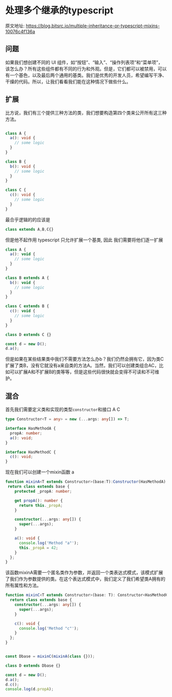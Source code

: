 # 处理多个继承的typescript

原文地址: <https://blog.bitsrc.io/multiple-inheritance-or-typescript-mixins-10076c4f136a>

## 问题 

如果我们想创建不同的 UI 组件，如“按钮”、“输入”、“操作列表项”和“菜单项”，该怎么办？所有这些组件都有不同的行为和外观。但是，它们都可以被禁用，可以有一个基色，以及最后两个通用的基类。我们是优秀的开发人员，希望编写干净、干燥的代码。所以，让我们看看我们能在这种情况下做些什么。


## 扩展

比方说，我们有三个提供三种方法的类，我们想要构造第四个类来公开所有这三种方法。

``` ts

class A {
  a(): void {
    // some logic
  }
}

class B {
  b(): void {
    // some logic
  }
}

class C {
  c(): void {
    // some logic
  }
}
```

最合乎逻辑的的应该是

``` ts
class extends A,B,C{}
```

但是他不起作用 typescript 只允许扩展一个基类, 因此 我们需要将他们逐一扩展

``` js
class A {
  a(): void {
    // some logic
  }
}

class B extends A {
  b(): void {
    // some logic
  }
}

class C extends B {
  c(): void {
    // some logic
  }
}

class D extends C {}

const d = new D();
d.a();
```

但是如果在某些结果类中我们不需要方法怎么办b？我们仍然会拥有它，因为类C扩展了类B，没有它就没有a来自类的方法A。当然，我们可以创建类组合AC，比如可以扩展A和不扩展B的类等等，但是这些代码很快就会变得不可读和不可维护。

## 混合

首先我们需要定义类和实现的类型`constructor`和接口 A C

``` ts
type Constructor<T = any> = new (...args: any[]) => T;

interface HasMethodA {
  propA: number;
  a(): void;
}

interface HasMethodC {
  c(): void;
}
```

现在我们可以创建一个mixin函数 a

``` ts
function mixinA<T extends Constructor>(base:T):Constructor(HasMethodA) & T {
 return class extends base {
    protected _propA: number;

    get propA(): number {
      return this._propA;
    }

    constructor(...args: any[]) {
      super(...args);
    }

    a(): void {
      console.log('Method "a"');
      this._propA = 42;
    }
  };
}
```

该函数mixinA需要一个匿名类作为参数，并返回一个类表达式模式，该模式扩展了我们作为参数提供的类。在这个表达式模式中，我们定义了我们希望类A拥有的所有属性和方法。


``` ts
function mixinC<T extends Constructor>(base: T): Constructor<HasMethodC> & T {
  return class extends base {
    constructor(...args: any[]) {
      super(...args);
    }

    c(): void {
      console.log('Method "c"');
    }
  };
}


const Dbase = mixinC(mixinA(class {}));

class D extends Dbase {}

const d = new D();
d.a();
d.c();
console.log(d.propA);
```